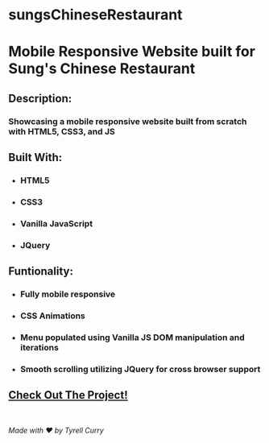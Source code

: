 # sungsChineseRestaurant

# Mobile Responsive Website built for Sung's Chinese Restaurant

## Description:

### Showcasing a mobile responsive website built from scratch with HTML5, CSS3, and JS

## Built With:

- ### HTML5
- ### CSS3
- ### Vanilla JavaScript
- ### JQuery

## Funtionality:

- ### Fully mobile responsive
- ### CSS Animations
- ### Menu populated using Vanilla JS DOM manipulation and iterations
- ### Smooth scrolling utilizing JQuery for cross browser support

## [Check Out The Project!](https://tyrellcurry.github.io/sungsChineseRestaurant/)

<br />

_Made with ❤️ by Tyrell Curry_
